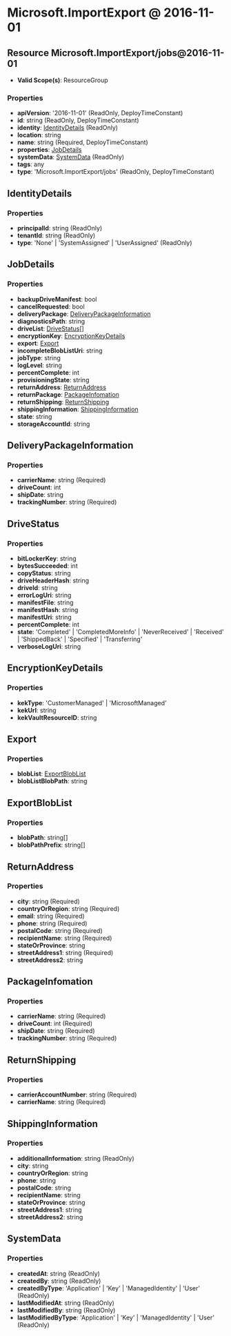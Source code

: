 # Microsoft.ImportExport @ 2016-11-01

## Resource Microsoft.ImportExport/jobs@2016-11-01
* **Valid Scope(s)**: ResourceGroup
### Properties
* **apiVersion**: '2016-11-01' (ReadOnly, DeployTimeConstant)
* **id**: string (ReadOnly, DeployTimeConstant)
* **identity**: [IdentityDetails](#identitydetails) (ReadOnly)
* **location**: string
* **name**: string (Required, DeployTimeConstant)
* **properties**: [JobDetails](#jobdetails)
* **systemData**: [SystemData](#systemdata) (ReadOnly)
* **tags**: any
* **type**: 'Microsoft.ImportExport/jobs' (ReadOnly, DeployTimeConstant)

## IdentityDetails
### Properties
* **principalId**: string (ReadOnly)
* **tenantId**: string (ReadOnly)
* **type**: 'None' | 'SystemAssigned' | 'UserAssigned' (ReadOnly)

## JobDetails
### Properties
* **backupDriveManifest**: bool
* **cancelRequested**: bool
* **deliveryPackage**: [DeliveryPackageInformation](#deliverypackageinformation)
* **diagnosticsPath**: string
* **driveList**: [DriveStatus](#drivestatus)[]
* **encryptionKey**: [EncryptionKeyDetails](#encryptionkeydetails)
* **export**: [Export](#export)
* **incompleteBlobListUri**: string
* **jobType**: string
* **logLevel**: string
* **percentComplete**: int
* **provisioningState**: string
* **returnAddress**: [ReturnAddress](#returnaddress)
* **returnPackage**: [PackageInfomation](#packageinfomation)
* **returnShipping**: [ReturnShipping](#returnshipping)
* **shippingInformation**: [ShippingInformation](#shippinginformation)
* **state**: string
* **storageAccountId**: string

## DeliveryPackageInformation
### Properties
* **carrierName**: string (Required)
* **driveCount**: int
* **shipDate**: string
* **trackingNumber**: string (Required)

## DriveStatus
### Properties
* **bitLockerKey**: string
* **bytesSucceeded**: int
* **copyStatus**: string
* **driveHeaderHash**: string
* **driveId**: string
* **errorLogUri**: string
* **manifestFile**: string
* **manifestHash**: string
* **manifestUri**: string
* **percentComplete**: int
* **state**: 'Completed' | 'CompletedMoreInfo' | 'NeverReceived' | 'Received' | 'ShippedBack' | 'Specified' | 'Transferring'
* **verboseLogUri**: string

## EncryptionKeyDetails
### Properties
* **kekType**: 'CustomerManaged' | 'MicrosoftManaged'
* **kekUrl**: string
* **kekVaultResourceID**: string

## Export
### Properties
* **blobList**: [ExportBlobList](#exportbloblist)
* **blobListBlobPath**: string

## ExportBlobList
### Properties
* **blobPath**: string[]
* **blobPathPrefix**: string[]

## ReturnAddress
### Properties
* **city**: string (Required)
* **countryOrRegion**: string (Required)
* **email**: string (Required)
* **phone**: string (Required)
* **postalCode**: string (Required)
* **recipientName**: string (Required)
* **stateOrProvince**: string
* **streetAddress1**: string (Required)
* **streetAddress2**: string

## PackageInfomation
### Properties
* **carrierName**: string (Required)
* **driveCount**: int (Required)
* **shipDate**: string (Required)
* **trackingNumber**: string (Required)

## ReturnShipping
### Properties
* **carrierAccountNumber**: string (Required)
* **carrierName**: string (Required)

## ShippingInformation
### Properties
* **additionalInformation**: string (ReadOnly)
* **city**: string
* **countryOrRegion**: string
* **phone**: string
* **postalCode**: string
* **recipientName**: string
* **stateOrProvince**: string
* **streetAddress1**: string
* **streetAddress2**: string

## SystemData
### Properties
* **createdAt**: string (ReadOnly)
* **createdBy**: string (ReadOnly)
* **createdByType**: 'Application' | 'Key' | 'ManagedIdentity' | 'User' (ReadOnly)
* **lastModifiedAt**: string (ReadOnly)
* **lastModifiedBy**: string (ReadOnly)
* **lastModifiedByType**: 'Application' | 'Key' | 'ManagedIdentity' | 'User' (ReadOnly)

